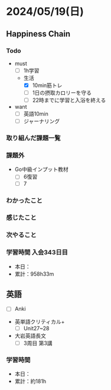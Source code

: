 # 2024/05/19(日)

## Happiness Chain

### Todo

- must
  - [ ] 1h学習
  - 生活
    - [x] 10min筋トレ
    - [ ] 1日の摂取カロリーを守る
    - [ ] 22時までに学習と入浴を終える
- want
  - [ ] 英語10min
  - [ ] ジャーナリング

### 取り組んだ課題一覧

### 課題外

- Go中級インプット教材
  - [ ] 6復習
  - [ ] 7

### わかったこと

### 感じたこと

### 次やること

### 学習時間 入会343日目

- 本日：
- 累計：958h33m

## 英語

- [ ] Anki
- 英単語クリティカル+
  - [ ] Unit27~28
- 大岩英語長文
  - [ ] 3周目 第3講

### 学習時間

- 本日：
- 累計：約181h
